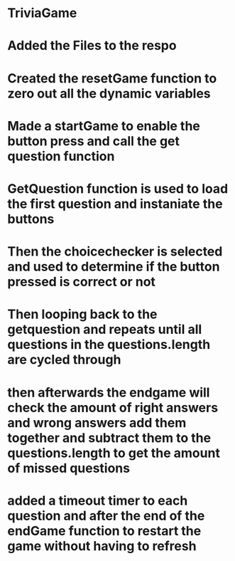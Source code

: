 # TriviaGame

# Added the Files to the respo

# Created the resetGame function to zero out all the dynamic variables

# Made a startGame to enable the button press and call the get question function

# GetQuestion function is used to load the first question and instaniate the buttons

# Then the choicechecker is selected and used to determine if the button pressed is correct or not

# Then looping back to the getquestion and repeats until all questions in the questions.length are cycled through

# then afterwards the endgame will check the amount of right answers and wrong answers add them together and subtract them to the questions.length to get the amount of missed questions

# added a timeout timer to each question and after the end of the endGame function to restart the game without having to refresh
